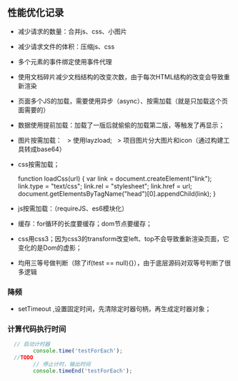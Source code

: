 ## 性能优化记录
* 减少请求的数量：合并js、css、小图片
* 减少请求文件的体积：压缩js、css
* 多个元素的事件绑定使用事件代理
* 使用文档碎片减少文档结构的改变次数，由于每次HTML结构的改变会导致重新渲染
* 页面多个JS的加载，需要使用异步（async）、按需加载（就是只加载这个页面需要的）
* 数据使用提前加载：加载了一版后就偷偷的加载第二版，等触发了再显示；
* 图片按需加载：
   >  使用layzload;
   >  项目图片分大图片和icon（通过构建工具转成base64）
* css按需加载；
  
  function loadCss(url) {
    var link = document.createElement("link");
    link.type = "text/css";
    link.rel = "stylesheet";
    link.href = url;
    document.getElementsByTagName("head")[0].appendChild(link);
  }
  
* js按需加载：（requireJS、es6模块化）
* 缓存：for循环的长度要缓存；dom节点要缓存；
* css用css3；因为css3的transform改变left、top不会导致重新渲染页面，它变化的是Dom的虚影；
* 均用三等号做判断（除了if(test == null){}），由于底层源码对双等号判断了很多逻辑

### 降频
* setTimeout ,设置固定时间，先清除定时器句柄，再生成定时器对象；

### 计算代码执行时间
```javascript
  // 启动计时器
		console.time('testForEach');
  //TODO
		// 停止计时，输出时间
		console.timeEnd('testForEach');
```
